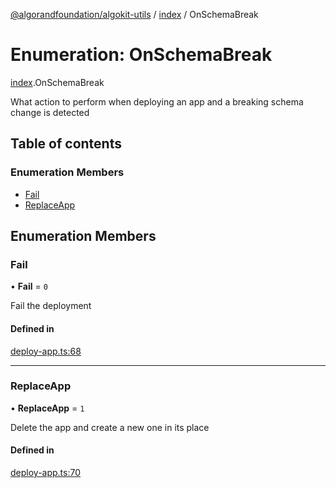 [@algorandfoundation/algokit-utils](../README.md) / [index](../modules/index.md) / OnSchemaBreak

# Enumeration: OnSchemaBreak

[index](../modules/index.md).OnSchemaBreak

What action to perform when deploying an app and a breaking schema change is detected

## Table of contents

### Enumeration Members

- [Fail](index.OnSchemaBreak.md#fail)
- [ReplaceApp](index.OnSchemaBreak.md#replaceapp)

## Enumeration Members

### Fail

• **Fail** = ``0``

Fail the deployment

#### Defined in

[deploy-app.ts:68](https://github.com/algorandfoundation/algokit-utils-ts/blob/88a7c0f/src/deploy-app.ts#L68)

___

### ReplaceApp

• **ReplaceApp** = ``1``

Delete the app and create a new one in its place

#### Defined in

[deploy-app.ts:70](https://github.com/algorandfoundation/algokit-utils-ts/blob/88a7c0f/src/deploy-app.ts#L70)

